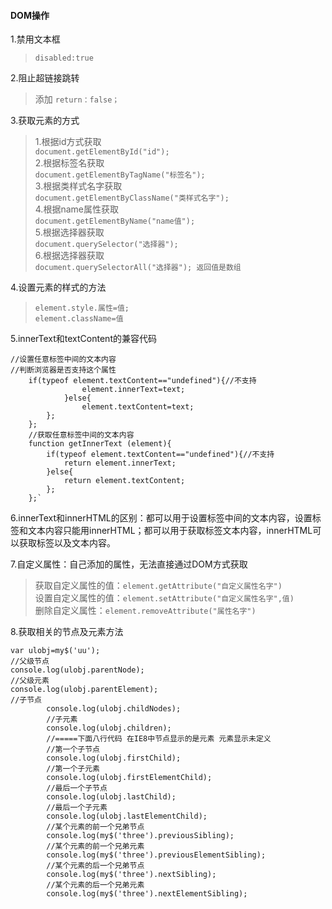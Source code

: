 #### DOM操作
1.禁用文本框
> `disabled:true`


2.阻止超链接跳转
> 添加 `return：false；`

3.获取元素的方式

>1.根据id方式获取<br/>
> `document.getElementById("id");`<br/>
> 2.根据标签名获取<br/>
> `document.getElementByTagName("标签名");`<br/>
> 3.根据类样式名字获取<br/>
> `document.getElementByClassName("类样式名字");`<br/>
> 4.根据name属性获取<br/>
> `document.getElementByName("name值");`<br/>
> 5.根据选择器获取<br/>
> `document.querySelector("选择器");`<br/>
> 6.根据选择器获取<br/>
> `document.querySelectorAll("选择器"); 返回值是数组`<br/>

4.设置元素的样式的方法
> `element.style.属性=值;`<br/>
> `element.className=值`

5.innerText和textContent的兼容代码

	//设置任意标签中间的文本内容
	//判断浏览器是否支持这个属性
		if(typeof element.textContent=="undefined"){//不支持
					element.innerText=text;
				}else{
					element.textContent=text;
			};
		};
		//获取任意标签中间的文本内容
		function getInnerText (element){
			if(typeof element.textContent=="undefined"){//不支持
				return element.innerText;
			}else{
				return element.textContent;
			};
		};`
		
6.innerText和innerHTML的区别：都可以用于设置标签中间的文本内容，设置标签和文本内容只能用innerHTML；都可以用于获取标签文本内容，innerHTML可以获取标签以及文本内容。


7.自定义属性：自己添加的属性，无法直接通过DOM方式获取
> 获取自定义属性的值：`element.getAttribute("自定义属性名字")`<br/>
> 设置自定义属性的值：`element.setAttribute("自定义属性名字",值)`<br/>
> 删除自定义属性：`element.removeAttribute("属性名字")`

8.获取相关的节点及元素方法

``` <script>
var ulobj=my$('uu');
//父级节点
console.log(ulobj.parentNode);
//父级元素
console.log(ulobj.parentElement);
//子节点
		console.log(ulobj.childNodes);
		//子元素
		console.log(ulobj.children);
		//=====下面八行代码 在IE8中节点显示的是元素 元素显示未定义
		//第一个子节点
		console.log(ulobj.firstChild);
		//第一个子元素
		console.log(ulobj.firstElementChild);
		//最后一个子节点
		console.log(ulobj.lastChild);
		//最后一个子元素
		console.log(ulobj.lastElementChild);
		//某个元素的前一个兄弟节点
		console.log(my$('three').previousSibling);
		//某个元素的前一个兄弟元素
		console.log(my$('three').previousElementSibling);
		//某个元素的后一个兄弟节点
		console.log(my$('three').nextSibling);
		//某个元素的后一个兄弟元素
		console.log(my$('three').nextElementSibling);
```

   
